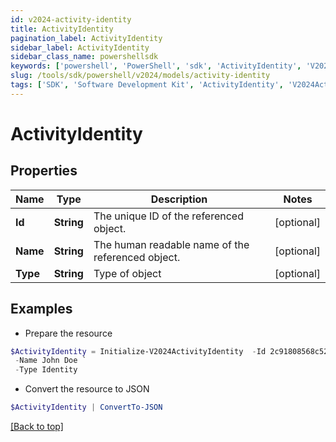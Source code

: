 ```yaml
---
id: v2024-activity-identity
title: ActivityIdentity
pagination_label: ActivityIdentity
sidebar_label: ActivityIdentity
sidebar_class_name: powershellsdk
keywords: ['powershell', 'PowerShell', 'sdk', 'ActivityIdentity', 'V2024ActivityIdentity'] 
slug: /tools/sdk/powershell/v2024/models/activity-identity
tags: ['SDK', 'Software Development Kit', 'ActivityIdentity', 'V2024ActivityIdentity']
---
```



# ActivityIdentity

## Properties

Name | Type | Description | Notes
------------ | ------------- | ------------- | -------------
**Id** | **String** | The unique ID of the referenced object. | [optional] 
**Name** | **String** | The human readable name of the referenced object. | [optional] 
**Type** | **String** | Type of object | [optional] 

## Examples

- Prepare the resource
```powershell
$ActivityIdentity = Initialize-V2024ActivityIdentity  -Id 2c91808568c529c60168cca6f90c1313 `
 -Name John Doe `
 -Type Identity
```

- Convert the resource to JSON
```powershell
$ActivityIdentity | ConvertTo-JSON
```


[[Back to top]](#) 

